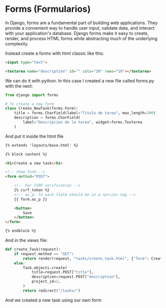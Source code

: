 # Forms (Formularios)

In Django, forms are a fundamental part of building web applications. They provide a convenient way to handle
user input, validate data, and interact with your application's database. Django forms make it easy to create,
render, and process HTML forms while abstracting much of the underlying complexity.

Instead create a forms with html classic like this:

```html
<input type="text">

<textarea name="description" id="" cols="30" rows="10"></textarea>
```

We can do it with python. In this case I created a new file called forms.py with the next:

```python
from django import forms

# To create a new form
class Create_NewTask(forms.Form):
    title = forms.CharField(label="Titulo de tarea", max_length=200)
    description = forms.CharField(
        label="Descripcion de la tarea", widget=forms.Textarea
    )
```

And put it inside the html file

```html
{% extends 'layouts/base.html' %}

{% block content %}

<h1>Create a new task</h1>

<!-- show form -->
<form method="POST">

    <!-- For CSRF verification -->
    {% csrf_token %}
    <!-- as_p: To each field should be in a <p></p> tag -->
    {{ form.as_p }}

    <button>
        Save
    </button>
</form>

{% endblock %}
```

And in the views file:

```python
def create_Task(request):
    if request.method == "GET":
        return render(request, "tasks/create_task.html", {"form": Create_NewTask()})
    else:
        Task.objects.create(
            title=request.POST["title"],
            description=request.POST["description"],
            project_id=2,
        )
        return redirect("/tasks/")
```

And we created a new task using our own form
